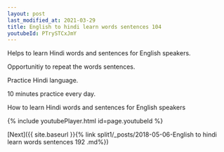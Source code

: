 ```yaml
---
layout: post
last_modified_at: 2021-03-29
title: English to hindi learn words sentences 104 
youtubeId: PTrySTCxJmY
---
```

 
 
Helps to learn Hindi words and sentences for English speakers.

Opportunitiy to repeat the words sentences. 

Practice Hindi language. 
 
10 minutes practice every day. 
 
How to learn Hindi words and sentences for English speakers 
 
{% include youtubePlayer.html id=page.youtubeId %}
 
 
[Next]({{ site.baseurl }}{% link  split1/_posts/2018-05-06-English to hindi learn words sentences 192 .md%})
 
